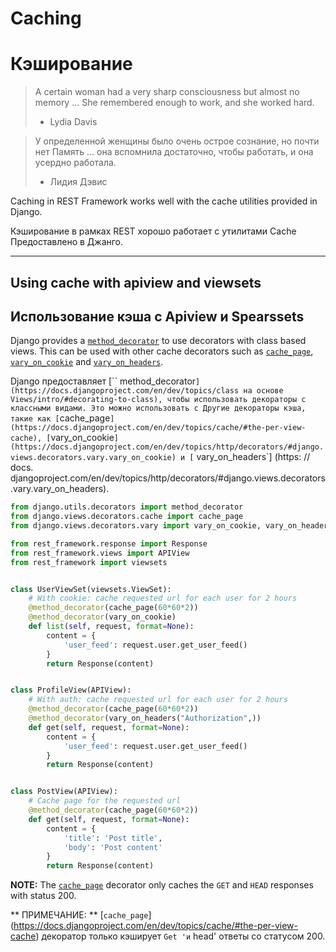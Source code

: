 <!-- TRANSLATED by md-translate -->
# Caching

# Кэширование

> A certain woman had a very sharp consciousness but almost no
> memory ... She remembered enough to work, and she worked hard.
>
> * Lydia Davis

> У определенной женщины было очень острое сознание, но почти нет
> Память ... она вспомнила достаточно, чтобы работать, и она усердно работала.
>
> * Лидия Дэвис

Caching in REST Framework works well with the cache utilities
provided in Django.

Кэширование в рамках REST хорошо работает с утилитами Cache
Предоставлено в Джанго.

---

## Using cache with apiview and viewsets

## Использование кэша с Apiview и Spearssets

Django provides a [`method_decorator`](https://docs.djangoproject.com/en/dev/topics/class-based-views/intro/#decorating-the-class) to use
decorators with class based views. This can be used with
other cache decorators such as [`cache_page`](https://docs.djangoproject.com/en/dev/topics/cache/#the-per-view-cache),
[`vary_on_cookie`](https://docs.djangoproject.com/en/dev/topics/http/decorators/#django.views.decorators.vary.vary_on_cookie) and [`vary_on_headers`](https://docs.djangoproject.com/en/dev/topics/http/decorators/#django.views.decorators.vary.vary_on_headers).

Django предоставляет [`` method_decorator`] (https://docs.djangoproject.com/en/dev/topics/class на основе Views/intro/#decorating-to-class), чтобы использовать
декораторы с классными видами.
Это можно использовать с
Другие декораторы кэша, такие как [`cache_page`] (https://docs.djangoproject.com/en/dev/topics/cache/#the-per-view-cache),
[`vary_on_cookie`] (https://docs.djangoproject.com/en/dev/topics/http/decorators/#django.views.decorators.vary.vary_on_cookie) и [` vary_on_headers`] (https: // docs.
djangoproject.com/en/dev/topics/http/decorators/#django.views.decorators.vary.vary_on_headers).

```python
from django.utils.decorators import method_decorator
from django.views.decorators.cache import cache_page
from django.views.decorators.vary import vary_on_cookie, vary_on_headers

from rest_framework.response import Response
from rest_framework.views import APIView
from rest_framework import viewsets


class UserViewSet(viewsets.ViewSet):
    # With cookie: cache requested url for each user for 2 hours
    @method_decorator(cache_page(60*60*2))
    @method_decorator(vary_on_cookie)
    def list(self, request, format=None):
        content = {
            'user_feed': request.user.get_user_feed()
        }
        return Response(content)


class ProfileView(APIView):
    # With auth: cache requested url for each user for 2 hours
    @method_decorator(cache_page(60*60*2))
    @method_decorator(vary_on_headers("Authorization",))
    def get(self, request, format=None):
        content = {
            'user_feed': request.user.get_user_feed()
        }
        return Response(content)


class PostView(APIView):
    # Cache page for the requested url
    @method_decorator(cache_page(60*60*2))
    def get(self, request, format=None):
        content = {
            'title': 'Post title',
            'body': 'Post content'
        }
        return Response(content)
```

**NOTE:** The [`cache_page`](https://docs.djangoproject.com/en/dev/topics/cache/#the-per-view-cache) decorator only caches the
`GET` and `HEAD` responses with status 200.

** ПРИМЕЧАНИЕ: ** [`cache_page`] (https://docs.djangoproject.com/en/dev/topics/cache/#the-per-view-cache) декоратор только кэширует
`Get 'и` head' ответы со статусом 200.